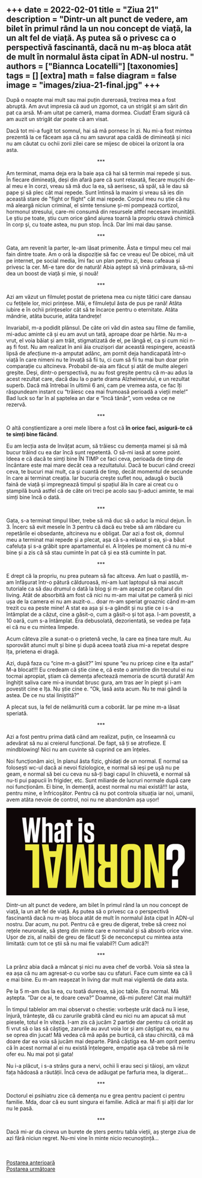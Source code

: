 
+++
date = 2022-02-01
title = "Ziua 21"
description = "Dintr-un alt punct de vedere, am bilet în primul rând la un nou concept de viață, la un alt fel de viață. Aș putea să o privesc ca o perspectivă fascinantă, dacă nu m-aș bloca atât de mult în normalul ăsta cipat în ADN-ul nostru. "
authors = ["Biannca Locatelli"]
[taxonomies]
tags = []
[extra]
math = false
diagram = false
image = "images/ziua-21-final.jpg"
+++
---

După o noapte mai mult sau mai puțin dureroasă, trezirea mea a fost abruptă. Am avut impresia că aud un zgomot, ca un strigăt și am sărit din pat ca arsă. M-am uitat pe cameră, mama dormea. Ciudat! Eram sigură că am auzit un strigăt dar poate că am visat.

Dacă tot mi-a fugit tot somnul, hai să mă pornesc în zi. Nu mi-a fost mintea prezentă la ce făceam așa că nu am savurat apa caldă de dimineață și nici nu am căutat cu ochii zorii zilei care se mijesc de obicei la orizont la ora asta.

<p style="text-align: center;">***</p>

Am terminat, mama deja era la baie așa că hai să termin mai repede și sus. În fiecare dimineață, deși din afară pare că sunt relaxată, fiecare mușchi de-al meu e în corzi, vreau să mă duc la ea, să aerisesc, să spăl, să le dau să pape și să plec cât mai repede. Sunt întinsă la maxim și vreau să ies din această stare de "fight or flight" cât mai repede. Corpul meu nu știe că nu mă aleargă niciun criminal, el simte tensiune și-mi pompează cortizol, hormonul stresului, care-mi consumă din resursele altfel necesare imunității. Le știu pe toate, știu cum orice gând aiurea toarnă la propriu otravă chimică în corp și, cu toate astea, nu pun stop. Încă. Dar îmi mai dau șanse.

<p style="text-align: center;">***</p>

Gata, am revenit la parter, le-am lăsat primenite. Ăsta e timpul meu cel mai fain dintre toate. Am o oră la dispoziție să fac ce vreau eu! De obicei, mă uit pe internet, pe social media, îmi fac un plan pentru zi, beau cafeaua și privesc la cer. Mi-e tare dor de natură! Abia aștept să vină primăvara, să-mi dea un boost de viață și mie, și nouă!

<p style="text-align: center;">***</p>

Azi am văzut un filmuleț postat de prietena mea cu niște tătici care dansau cu fetițele lor, mici prințese. Măi, e filmulețul ăsta de pus pe rană! Atâta iubire e în ochii prințeselor cât să te încarce pentru o eternitate. Atâta mândrie, atâta bucurie, atâta tandrețe!

Invariabil, m-a podidit plânsul. De câte ori văd din astea sau filme de familie, mi-aduc aminte că și eu am avut un tată, aproape doar pe hârtie. Nu m-a vrut, el voia băiat și am trăit, stigmatizată de el, pe lângă el, ca și cum nici n-aș fi fost. Nu am realizat în anii ăia cruzișori dar această respingere, această lipsă de afecțiune m-a amputat adânc, am pornit deja handicapată într-o viață în care nimeni nu te învață să fii tu, ci cum să fii tu mai bun doar prin comparație cu altcineva. Probabil de-aia am făcut și atât de multe alegeri greșite. Deși, dintr-o perspectivă, nu au fost greșite pentru că m-au adus la acest rezultat care, dacă dau la o parte drama Alzheimerului, e un rezultat superb. Dacă mă întrebai în ultimii 6 ani, cam pe vremea asta, ce fac îți răspundeam instant cu “trăiesc cea mai frumoasă perioadă a vieții mele!” Bad luck so far în al șaptelea an dar e “încă tânăr”, vom vedea ce ne rezervă.

<p style="text-align: center;">***</p>

O altă conștientizare a orei mele libere a fost că **în orice faci, asigură-te că te simți bine făcând**.

Eu am lecția asta de învățat acum, să trăiesc cu demența mamei și să mă bucur trăind cu ea dar încă sunt repetentă. O să-mi iasă at some point. Ideea e că dacă te simți bine ÎN TIMP ce faci ceva, perioada de timp de încântare este mai mare decât cea a rezultatului. Dacă te bucuri când creezi ceva, te bucuri mai mult, ca și cuantă de timp, decât momentul de secunde în care ai terminat creația. Iar bucuria crește suflet nou, adaugă o buclă faină de viață și impregnează timpul și spațiul ăla în care ai creat cu o ștampilă bună astfel că de câte ori treci pe acolo sau ți-aduci aminte, te mai simți bine încă o dată.

<p style="text-align: center;">***</p>

Gata, s-a terminat timpul liber, trebe să mă duc să o aduc la micul dejun. În 3. Încerc să evit mesele în 3 pentru că dacă eu trebe să am răbdare cu repetările ei obsedante, altcineva nu e obligat. Dar azi a fost ok, domnul meu a terminat mai repede și a plecat, așa că s-a relaxat și ea, și-a băut cafeluța și s-a grăbit spre apartamentul ei. A înțeles pe moment că nu mi-e bine și a zis că să stau cuminte în pat că și ea stă cuminte în pat.

<p style="text-align: center;">***</p>

E drept că la propriu, nu prea puteam să fac altceva. Am luat o pastilă, m-am înfășurat într-o pătură călduroasă, mi-am luat laptopul să mai ascult tutoriale ca să dau drumul o dată la blog și m-am așezat pe colțarul din living. Atât de absorbită am fost că nici nu m-am mai uitat pe cameră și nici ușa de la camera ei nu am auzit-o… doar m-am speriat groaznic când m-am trezit cu ea peste mine! A stat ea așa și s-a gândit și nu știe ce i s-a întâmplat de a căzut, cine a găsit-o, cum a găsit-o și tot așa. I-am povestit, a 10 oară, cum s-a întâmplat. Era debusolată, dezorientată, se vedea pe fața ei că nu e cu mintea limpede.

Acum câteva zile a sunat-o o prietenă veche, la care ea ținea tare mult. Au sporovăit atunci mult și bine și după aceea toată ziua mi-a repetat despre Ița, prietena ei dragă.

Azi, după faza cu “cine m-a găsit?” îmi spune “eu nu pricep cine e Ița asta!” M-a blocat!!! Eu credeam că știe cine e, că este o amintire din trecutul ei nu tocmai apropiat, știam că demența afectează memoria de scurtă durată! Am înghițit saliva care mi-a inundat brusc gura, am tras aer în piept și i-am povestit cine e Ița. Nu știe cine e. “Ok, lasă asta acum. Nu te mai gândi la astea. De ce nu stai liniștită?”

A plecat sus, la fel de nelămurită cum a coborât. Iar pe mine m-a lăsat speriată.

<p style="text-align: center;">***</p>

Azi a fost pentru prima dată când am realizat, puțin, ce înseamnă cu adevărat să nu ai creierul funcțional. De fapt, să ți se atrofieze. E mindblowing! Nici nu am cuvinte să cuprind ce am înțeles.

Noi funcționăm aici, în planul ăsta fizic, ghidați de un normal. E normal sa folosești wc-ul dacă ai nevoi fiziologice, e normal să ieși pe ușă nu pe geam, e normal să bei cu ceva nu să-ți bagi capul în chiuvetă, e normal să nu-ti pui papucii în frigider, etc. Sunt miliarde de lucruri normale după care noi funcționăm. Ei bine, în demență, acest normal nu mai există!!! Iar asta, pentru mine, e înfricoșător. Pentru că nu pot controla situația iar noi, umanii, avem atâta nevoie de control, noi nu ne abandonăm așa ușor!


<div class="flex justify-center">
  <img src="images/normal-1024x472.png" />
</div>

Dintr-un alt punct de vedere, am bilet în primul rând la un nou concept de viață, la un alt fel de viață. Aș putea să o privesc ca o perspectivă fascinantă dacă nu m-aș bloca atât de mult în normalul ăsta cipat în ADN-ul nostru. Dar acum, nu pot. Pentru că e greu de digerat, trebe să creez noi rețele neuronale, să șterg din minte care e normalul și să absorb orice vine. Ușor de zis, al naibii de greu de făcut! Și de neconceput cu mintea asta limitată: cum tot ce știi să nu mai fie valabil?! Cum adică?!

<p style="text-align: center;">***</p>

La prânz abia dacă a mâncat și nici nu avea chef de vorbă. Voia să stea la ea așa că nu am agresat-o cu vorbe sau cu sfaturi. Face cum simte ea că îi e mai bine. Eu m-am reașezat în living dar mult mai vigilentă de data asta.

Pe la 5 m-am dus la ea, cu toată durerea, să joc table. Era normal. Mă aștepta. ”Dar ce ai, te doare ceva?” Doamne, dă-mi putere! Cât mai multă!!

În timpul tablelor am mai observat o chestie: vorbește urât dacă nu îi iese, înjură, trântește, dă cu zarurile grabită când eu nici nu am apucat să mut piesele, totul e în viteză. I-am zis că jucăm 2 partide dar pentru că oricât aș fi vrut să o las să câștige, zarurile au avut voia lor și am câștigat eu, ea nu se oprea din jucat! Mă vedea că mă apăs pe burtică, că stau chircită, că mă doare dar ea voia să jucăm mai departe. Până câștiga ea. M-am oprit pentru că în acest normal al ei nu există înțelegere, empatie așa că trebe să mi le ofer eu. Nu mai pot și gata!

Nu i-a plăcut, i s-a strâns gura a nervi, ochii îi erau seci și tăioși, am văzut fața hâdoasă a răutății. Încă ceva de adăugat pe farfuria mea, la digerat…

<p style="text-align: center;">***</p>

Doctorul ei psihiatru zice că demența nu e grea pentru pacient ci pentru familie. Mda, doar că eu sunt singura ei familie. Adică ar mai fi și alții dar lor nu le pasă.

<p style="text-align: center;">***</p>

Dacă mi-ar da cineva un burete de șters pentru tabla vieții, aș șterge ziua de azi fără niciun regret. Nu-mi vine în minte nicio recunoștință…

<br/>

<br/>

<div class="flex justify-between">
  <div>
    <a href="/blog/ziua-20/">Postarea anterioară</a>
  </div>
  <div>
    <a href="/blog/ziua-22/">Postarea următoare</a>
  </div>
</div>

